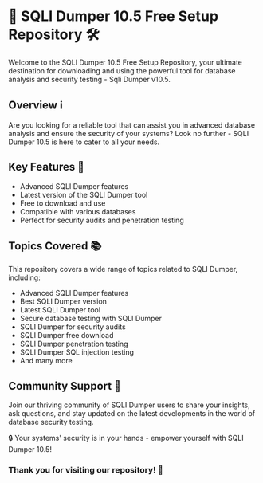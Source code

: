 # 🚀 **SQLI Dumper 10.5 Free Setup Repository** 🛠️

Welcome to the SQLI Dumper 10.5 Free Setup Repository, your ultimate destination for downloading and using the powerful tool for database analysis and security testing - Sqli Dumper v10.5.

## Overview ℹ️

Are you looking for a reliable tool that can assist you in advanced database analysis and ensure the security of your systems? Look no further - SQLI Dumper 10.5 is here to cater to all your needs.

## Key Features 🔑

- Advanced SQLI Dumper features
- Latest version of the SQLI Dumper tool
- Free to download and use
- Compatible with various databases
- Perfect for security audits and penetration testing


## Topics Covered 📚

This repository covers a wide range of topics related to SQLI Dumper, including:

- Advanced SQLI Dumper features
- Best SQLI Dumper version
- Latest SQLI Dumper tool
- Secure database testing with SQLI Dumper
- SQLI Dumper for security audits
- SQLI Dumper free download
- SQLI Dumper penetration testing
- SQLI Dumper SQL injection testing
- And many more

## Community Support 👥

Join our thriving community of SQLI Dumper users to share your insights, ask questions, and stay updated on the latest developments in the world of database security testing.


🔒 Your systems' security is in your hands - empower yourself with SQLI Dumper 10.5! 

### Thank you for visiting our repository! 🌟